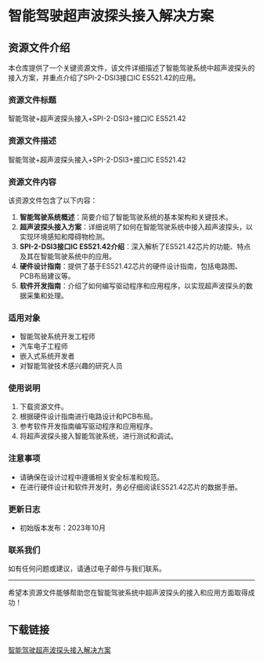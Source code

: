 # 智能驾驶超声波探头接入解决方案

## 资源文件介绍

本仓库提供了一个关键资源文件，该文件详细描述了智能驾驶系统中超声波探头的接入方案，并重点介绍了SPI-2-DSI3接口IC ES521.42的应用。

### 资源文件标题

智能驾驶+超声波探头接入+SPI-2-DSI3+接口IC ES521.42

### 资源文件描述

智能驾驶+超声波探头接入+SPI-2-DSI3+接口IC ES521.42

### 资源文件内容

该资源文件包含了以下内容：

1. **智能驾驶系统概述**：简要介绍了智能驾驶系统的基本架构和关键技术。
2. **超声波探头接入方案**：详细说明了如何在智能驾驶系统中接入超声波探头，以实现环境感知和障碍物检测。
3. **SPI-2-DSI3接口IC ES521.42介绍**：深入解析了ES521.42芯片的功能、特点及其在智能驾驶系统中的应用。
4. **硬件设计指南**：提供了基于ES521.42芯片的硬件设计指南，包括电路图、PCB布局建议等。
5. **软件开发指南**：介绍了如何编写驱动程序和应用程序，以实现超声波探头的数据采集和处理。

### 适用对象

- 智能驾驶系统开发工程师
- 汽车电子工程师
- 嵌入式系统开发者
- 对智能驾驶技术感兴趣的研究人员

### 使用说明

1. 下载资源文件。
2. 根据硬件设计指南进行电路设计和PCB布局。
3. 参考软件开发指南编写驱动程序和应用程序。
4. 将超声波探头接入智能驾驶系统，进行测试和调试。

### 注意事项

- 请确保在设计过程中遵循相关安全标准和规范。
- 在进行硬件设计和软件开发时，务必仔细阅读ES521.42芯片的数据手册。

### 更新日志

- 初始版本发布：2023年10月

### 联系我们

如有任何问题或建议，请通过电子邮件与我们联系。

---

希望本资源文件能够帮助您在智能驾驶系统中超声波探头的接入和应用方面取得成功！

## 下载链接

[智能驾驶超声波探头接入解决方案](https://pan.quark.cn/s/798b877cae40)